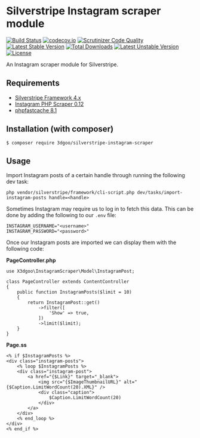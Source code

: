 # Silverstripe Instagram scraper module

[![Build Status](https://travis-ci.org/3dgoo/silverstripe-instagram-scraper.svg?branch=master)](https://travis-ci.org/3dgoo/silverstripe-instagram-scraper)
[![codecov.io](https://codecov.io/github/3dgoo/silverstripe-instagram-scraper/coverage.svg?branch=master)](https://codecov.io/gh/3dgoo/silverstripe-instagram-scraper?branch=master)
[![Scrutinizer Code Quality](https://scrutinizer-ci.com/g/3dgoo/silverstripe-instagram-scraper/badges/quality-score.png?b=master)](https://scrutinizer-ci.com/g/3dgoo/silverstripe-instagram-scraper/?branch=master)
[![Latest Stable Version](https://poser.pugx.org/3dgoo/silverstripe-instagram-scraper/v/stable)](https://packagist.org/packages/3dgoo/silverstripe-instagram-scraper)
[![Total Downloads](https://poser.pugx.org/3dgoo/silverstripe-instagram-scraper/downloads)](https://packagist.org/packages/3dgoo/silverstripe-instagram-scraper)
[![Latest Unstable Version](https://poser.pugx.org/3dgoo/silverstripe-instagram-scraper/v/unstable)](https://packagist.org/packages/3dgoo/silverstripe-instagram-scraper)
[![License](https://poser.pugx.org/3dgoo/silverstripe-instagram-scraper/license)](LICENSE)

An Instagram scraper module for Silverstripe.

## Requirements

* [Silverstripe Framework 4.x](https://github.com/silverstripe/silverstripe-framework)
* [Instagram PHP Scraper 0.12](https://github.com/postaddictme/instagram-php-scraper)
* [phpfastcache 8.1](https://github.com/PHPSocialNetwork/phpfastcache)

## Installation (with composer)

    $ composer require 3dgoo/silverstripe-instagram-scraper

## Usage

Import Instagram posts of a certain handle through running the following dev task:

    php vendor/silverstripe/framework/cli-script.php dev/tasks/import-instagram-posts handle=<handle>


Sometimes Instagram may require us to log in to fetch this data. This can be done by adding the following to our
`.env` file:

    INSTAGRAM_USERNAME="<username>"
    INSTAGRAM_PASSWORD="<password>"

Once our Instagram posts are imported we can display them with the following code:

**PageController.php**

    use X3dgoo\InstagramScraper\Model\InstagramPost;

    class PageController extends ContentController
    {
        public function InstagramPosts($limit = 10)
        {
            return InstagramPost::get()
                ->filter([
                    'Show' => true,
                ])
                ->limit($limit);
        }
    }

**Page.ss**

    <% if $InstagramPosts %>
    <div class="instagram-posts">
        <% loop $InstagramPosts %>
        <div class="instagram-post">
            <a href="{$Link}" target="_blank">
                <img src="{$ImageThumbnailURL}" alt="{$Caption.LimitWordCount(20).XML}" />
                <div class="caption">
                    $Caption.LimitWordCount(20)
                </div>
            </a>
        </div>
        <% end_loop %>
    </div>
    <% end_if %>
